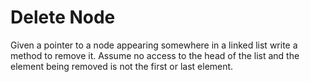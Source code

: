 # Delete Node

Given a pointer to a node appearing somewhere in a linked list write a method to remove it. Assume no access to the head of the list and the element being removed is not the first or last element.
